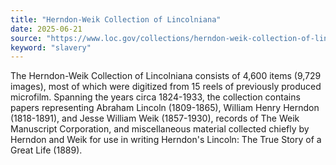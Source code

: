 ```yaml
---
title: "Herndon-Weik Collection of Lincolniana"
date: 2025-06-21
source: "https://www.loc.gov/collections/herndon-weik-collection-of-lincolniana/about-this-collection/"
keyword: "slavery"
---
```


The Herndon-Weik Collection of Lincolniana consists of 4,600 items (9,729 images), most of which were digitized from 15 reels of previously produced microfilm. Spanning the years circa 1824-1933, the collection contains papers representing Abraham Lincoln (1809-1865), William Henry Herndon (1818-1891), and Jesse William Weik (1857-1930), records of The Weik Manuscript Corporation, and miscellaneous material collected chiefly by Herndon and Weik for use in writing Herndon's Lincoln: The True Story of a Great Life (1889).

